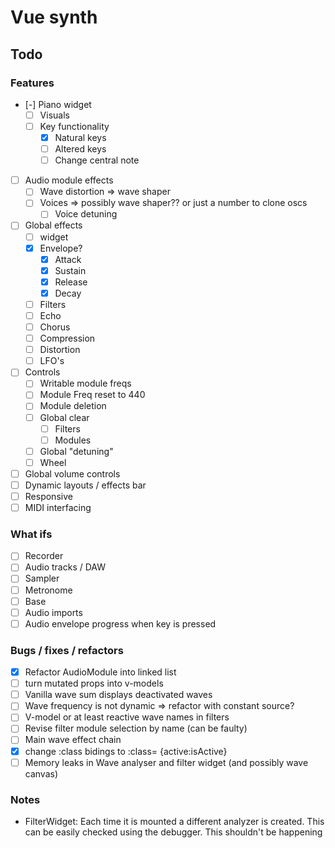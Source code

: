 # Vue synth

## Todo

### Features

- [-] Piano widget
  - [ ] Visuals
  - [ ] Key functionality
    - [x] Natural keys
    - [ ] Altered keys
    - [ ] Change central note
- [ ] Audio module effects
  - [ ] Wave distortion => wave shaper
  - [ ] Voices => possibly wave shaper?? or just a number to clone oscs
    - [ ] Voice detuning
- [ ] Global effects
  - [ ] widget
  - [x] Envelope?
    - [x] Attack
    - [x] Sustain
    - [x] Release
    - [x] Decay
  - [ ] Filters
  - [ ] Echo
  - [ ] Chorus
  - [ ] Compression
  - [ ] Distortion
  - [ ] LFO's
- [ ] Controls
  - [ ] Writable module freqs
  - [ ] Module Freq reset to 440
  - [ ] Module deletion
  - [ ] Global clear
    - [ ] Filters
    - [ ] Modules
  - [ ] Global "detuning"
  - [ ] Wheel
- [ ] Global volume controls
- [ ] Dynamic layouts / effects bar
- [ ] Responsive
- [ ] MIDI interfacing

### What ifs

- [ ] Recorder
- [ ] Audio tracks / DAW
- [ ] Sampler
- [ ] Metronome
- [ ] Base
- [ ] Audio imports
- [ ] Audio envelope progress when key is pressed

### Bugs / fixes / refactors

- [x] Refactor AudioModule into linked list
- [ ] turn mutated props into v-models
- [ ] Vanilla wave sum displays deactivated waves
- [ ] Wave frequency is not dynamic => refactor with constant source?
- [ ] V-model or at least reactive wave names in filters
- [ ] Revise filter module selection by name (can be faulty)
- [ ] Main wave effect chain
- [x] change :class bidings to :class= {active:isActive}
- [ ] Memory leaks in Wave analyser and filter widget (and possibly wave canvas)

### Notes

- FilterWidget: Each time it is mounted a different analyzer is created. This can be easily checked using the debugger. This shouldn't be happening
